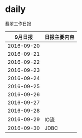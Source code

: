 # daily
翡翠工作日报



| 9月日报       | 日报主要内容 |
| ---------- | ------ |
| 2016-09-20 |        |
| 2016-09-21 |        |
| 2016-09-22 |        |
| 2016-09-23 |        |
| 2016-09-24 |        |
| 2016-09-25 |        |
| 2016-09-26 |        |
| 2016-09-27 |        |
| 2016-09-28 |        |
| 2016-09-29 | IO流    |
| 2016-09-30 | JDBC   |

